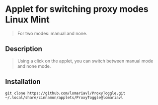 # Applet for switching proxy modes Linux Mint

> For two modes: manual and none.

## Description

> Using a click on the applet, you can switch between manual mode and none mode.

## Installation
```
git clone https://github.com/lomariavl/ProxyToggle.git ~/.local/share/cinnamon/applets/ProxyToggle@lomariavl
```
